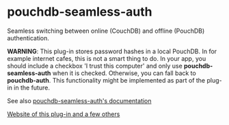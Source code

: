 pouchdb-seamless-auth
=====================

Seamless switching between online (CouchDB) and offline (PouchDB)
authentication.

**WARNING**: This plug-in stores password hashes in a local PouchDB. In
for example internet cafes, this is not a smart thing to do. In your
app, you should include a checkbox 'I trust this computer' and only use
**pouchdb-seamless-auth** when it is checked. Otherwise, you can fall
back to **pouchdb-auth**. This functionality might be implemented as
part of the plug-in in the future.

See also [pouchdb-seamless-auth's documentation](http://pythonhosted.org/Python-PouchDB/js-plugins.html#pouchdb-seamless-auth-plug-in)

[Website of this plug-in and a few others](http://python-pouchdb.marten-de-vries.nl/plugins.html)
